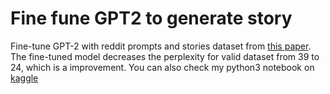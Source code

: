 # Fine fune GPT2 to generate story
Fine-tune GPT-2 with reddit prompts and stories dataset from  [this paper](https://arxiv.org/abs/1805.04833). The fine-tuned model decreases the perplexity for valid dataset from 39 to 24, which is a improvement. You can also check my python3 notebook on [kaggle](https://www.kaggle.com/emily2008/fine-tune-gpt-2-to-generate-stories)
